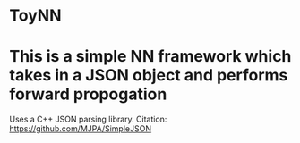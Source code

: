 # ToyNN

# This is a simple NN framework which takes in a JSON object and performs forward propogation

Uses a C++ JSON parsing library. Citation: https://github.com/MJPA/SimpleJSON 
